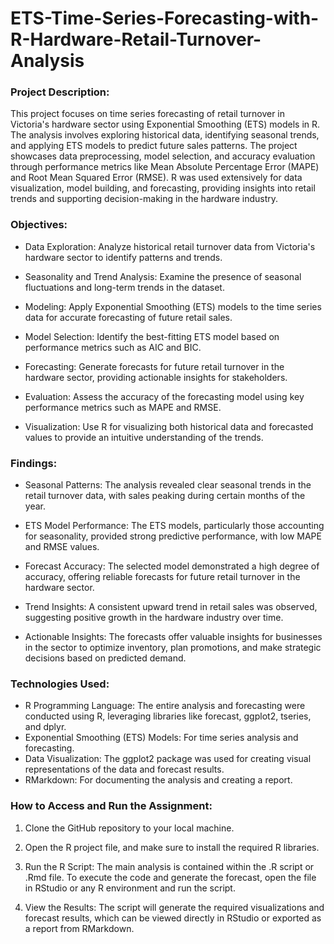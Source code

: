 # ETS-Time-Series-Forecasting-with-R-Hardware-Retail-Turnover-Analysis

### Project Description:

This project focuses on time series forecasting of retail turnover in Victoria's hardware sector using Exponential Smoothing (ETS) models in R. The analysis involves exploring historical data, identifying seasonal trends, and applying ETS models to predict future sales patterns. The project showcases data preprocessing, model selection, and accuracy evaluation through performance metrics like Mean Absolute Percentage Error (MAPE) and Root Mean Squared Error (RMSE). R was used extensively for data visualization, model building, and forecasting, providing insights into retail trends and supporting decision-making in the hardware industry.

### Objectives:

- Data Exploration: Analyze historical retail turnover data from Victoria's hardware sector to identify patterns and trends.
  
- Seasonality and Trend Analysis: Examine the presence of seasonal fluctuations and long-term trends in the dataset.
  
- Modeling: Apply Exponential Smoothing (ETS) models to the time series data for accurate forecasting of future retail sales.
  
- Model Selection: Identify the best-fitting ETS model based on performance metrics such as AIC and BIC.
  
- Forecasting: Generate forecasts for future retail turnover in the hardware sector, providing actionable insights for stakeholders.
  
- Evaluation: Assess the accuracy of the forecasting model using key performance metrics such as MAPE and RMSE.
  
- Visualization: Use R for visualizing both historical data and forecasted values to provide an intuitive understanding of the trends.

### Findings:

- Seasonal Patterns: The analysis revealed clear seasonal trends in the retail turnover data, with sales peaking during certain months of the year.

- ETS Model Performance: The ETS models, particularly those accounting for seasonality, provided strong predictive performance, with low MAPE and RMSE values.
  
- Forecast Accuracy: The selected model demonstrated a high degree of accuracy, offering reliable forecasts for future retail turnover in the hardware sector.

- Trend Insights: A consistent upward trend in retail sales was observed, suggesting positive growth in the hardware industry over time.

- Actionable Insights: The forecasts offer valuable insights for businesses in the sector to optimize inventory, plan promotions, and make strategic decisions based on predicted demand.

### Technologies Used:
- R Programming Language: The entire analysis and forecasting were conducted using R, leveraging libraries like forecast, ggplot2, tseries, and dplyr.
- Exponential Smoothing (ETS) Models: For time series analysis and forecasting.
- Data Visualization: The ggplot2 package was used for creating visual representations of the data and forecast results.
- RMarkdown: For documenting the analysis and creating a report.

### How to Access and Run the Assignment:

1. Clone the GitHub repository to your local machine.
   
2. Open the R project file, and make sure to install the required R libraries.
   
3. Run the R Script: The main analysis is contained within the .R script or .Rmd file. To execute the code and generate the forecast, open the file in RStudio or any R environment and run the script.
   
4. View the Results: The script will generate the required visualizations and forecast results, which can be viewed directly in RStudio or exported as a report from RMarkdown.
   


